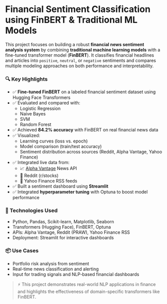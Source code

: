 # Financial Sentiment Classification using FinBERT & Traditional ML Models

This project focuses on building a robust **financial news sentiment analysis system** by combining **traditional machine learning models** with a fine-tuned transformer model (**FinBERT**). It classifies financial headlines and articles into `positive`, `neutral`, or `negative` sentiments and compares multiple modeling approaches on both performance and interpretability.

### 🔍 Key Highlights

- ✅ **Fine-tuned FinBERT** on a labeled financial sentiment dataset using Hugging Face Transformers
- ✅ Evaluated and compared with:
  - Logistic Regression
  - Naive Bayes
  - SVM
  - Random Forest
- ✅ Achieved **84.2% accuracy** with FinBERT on real financial news data
- ✅ Visualized:
  - Learning curves (loss vs. epoch)
  - Model comparison (train/test accuracy)
  - Sentiment distribution across sources (Reddit, Alpha Vantage, Yahoo Finance)
- ✅ Integrated live data from:
  - 📈 [Alpha Vantage](https://www.alphavantage.co/) News API
  - 💬 Reddit (r/stocks)
  - 📰 Yahoo Finance RSS feeds
- ✅ Built a sentiment dashboard using **Streamlit**
- ✅ Integrated **hyperparameter tuning** with Optuna to boost model performance

### 🧠 Technologies Used

- Python, Pandas, Scikit-learn, Matplotlib, Seaborn
- Transformers (Hugging Face), FinBERT, Optuna
- APIs: Alpha Vantage, Reddit (PRAW), Yahoo Finance RSS
- Deployment: Streamlit for interactive dashboards

### 📦 Use Cases

- Portfolio risk analysis from sentiment
- Real-time news classification and alerting
- Input for trading signals and NLP-based financial dashboards

> ⚡ This project demonstrates real-world NLP applications in finance and highlights the effectiveness of domain-specific transformers like FinBERT.

